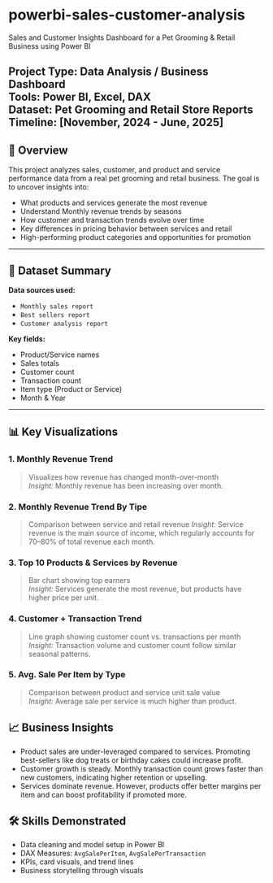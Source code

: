 # powerbi-sales-customer-analysis
Sales and Customer Insights Dashboard for a Pet Grooming & Retail Business using Power BI

**Project Type:** Data Analysis / Business Dashboard  
**Tools:** Power BI, Excel, DAX  
**Dataset:** Pet Grooming and Retail Store Reports  
**Timeline:** [November, 2024 - June, 2025]
---
## 📌 Overview

This project analyzes sales, customer, and product and service performance data from a real pet grooming and retail business. The goal is to uncover insights into:

- What products and services generate the most revenue
- Understand Monthly revenue trends by seasons
- How customer and transaction trends evolve over time
- Key differences in pricing behavior between services and retail
- High-performing product categories and opportunities for promotion
---

## 📂 Dataset Summary

**Data sources used:**
- `Monthly sales report`
- `Best sellers report`
- `Customer analysis report`

**Key fields:**
- Product/Service names
- Sales totals
- Customer count
- Transaction count
- Item type (Product or Service)
- Month & Year
---

## 📊 Key Visualizations

### 1. **Monthly Revenue Trend**
> Visualizes how revenue has changed month-over-month  
 *Insight:* Monthly revenue has been increasing over month.

### 2. **Monthly Revenue Trend By Tipe**
> Comparison between service and retail revenue
 *Insight:* Service revenue is the main source of income, which regularly accounts for 70–80% of total revenue each month.

### 3. **Top 10 Products & Services by Revenue**
> Bar chart showing top earners  
*Insight:* Services generate the most revenue, but products have higher price per unit.

### 4. **Customer + Transaction Trend**
> Line graph showing customer count vs. transactions per month  
 *Insight:* Transaction volume and customer count follow similar seasonal patterns.

### 5. **Avg. Sale Per Item by Type**
> Comparison between product and service unit sale value  
*Insight:* Average sale per service is much higher than product.

## 📈 Business Insights

- Product sales are under-leveraged compared to services. Promoting best-sellers like dog treats or birthday cakes could increase profit.
- Customer growth is steady. Monthly transaction count grows faster than new customers, indicating higher retention or upselling.
- Services dominate revenue. However, products offer better margins per item and can boost profitability if promoted more.

## 🛠️ Skills Demonstrated

- Data cleaning and model setup in Power BI
- DAX Measures: `AvgSalePerItem`, `AvgSalePerTransaction`
- KPIs, card visuals, and trend lines
- Business storytelling through visuals

